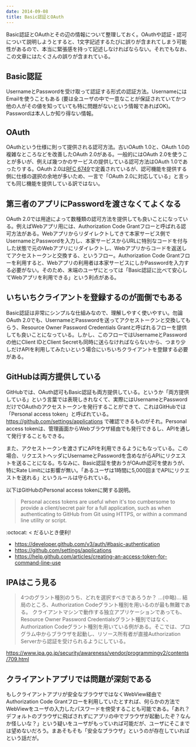 ```yaml
---
date: 2014-09-08
title: Basic認証とOAuth
---
```


Basic認証とOAuthとその辺の情報について整理しておく。OAuthや認証・認可について説明しようとすると、1文字記述するたびに誤りが含まれてしまう可能性があるので、本当に緊張感を持って記述しなければならない。それでもなお、この文章にはたくさんの誤りが含まれている。

## Basic認証
UsernameとPasswordを受け取って認証する形式の認証方法。UsernameにはEmailを使うこともある (要は全ユーザの中で一意なことが保証されていてかつ他の人がその値を知っていても特に問題がないという情報であればOK)。Passwordは本人しか知り得ない情報。

## OAuth
OAuthという仕様に則って提供される認可方法。古いOAuth 1.0と、OAuth 1.0の複雑なところなどを改善したOAuth 2.0がある。一般的にはOAuth 2.0を使うことが多いが、例えば幾つかのサービスの提供している認可方法はOAuth 1.0であったりする。OAuth 2.0は[RFC 6749](http://tools.ietf.org/html/rfc6749)で定義されているが、認可機能を提供する側に仕様の選択の余地が多いため、一言で「OAuth 2.0に対応している」と言っても同じ機能を提供している訳ではない。

## 第三者のアプリにPasswordを渡さなくてよくなる
OAuth 2.0では用途によって数種類の認可方法を提供しても良いことになっている。例えばWebアプリ用には、Authorization Code Grantフローと呼ばれる認可方法がある。Webアプリからリダイレクトしてきて本家サービス側でUsernameとPasswordを入力し、本家サービスからURLに特別なコードを付与した状態で元のWebアプリにリダイレクトし、Webアプリからコードを返送してアクセストークンと交換する、というフロー。Authorization Code Grantフローを利用すると、Webアプリの利用者は本家サービスにしかPasswordを入力する必要がない。そのため、末端のユーザにとっては「Basic認証に比べて安心してWebアプリを利用できる」という利点がある。

## いちいちクライアントを登録するのが面倒でもある
Basic認証は非常にシンプルな仕組みなので、理解しやすく使いやすい。勿論OAuth 2.0でも、UsernameとPasswordを送ってアクセストークンと交換してもらう、Resource Owner Password Credentials Grantと呼ばれるフローを提供しても良いことになっている。しかし、このフローではUsernameとPasswordの他にClient IDとClient Secretも同時に送らなければならないから、つまり少しだけAPIを利用してみたいという場合にいちいちクライアントを登録する必要がある。

## GitHubは両方提供している
GitHubでは、OAuth認可もBasic認証も両方提供している。というか「両方提供している」という言葉では表現しきれなくて、実際にはUsernameとPasswordだけでOAuthのアクセストークンを発行することができて、これはGitHubでは「Personal access token」と呼ばれている。https://github.com/settings/applications で確認できるものがそれ。Personal access tokenは、管理画面からWebブラウザ経由でも発行できるし、APIを通して発行することもできる。

また、アクセストークンを渡さずにAPIを利用できるようにもなっている。この場合、リクエストヘッダにUsernameとPasswordを含めながらAPIにリクエストを送ることになる。ちなみに、Basic認証を使おうがOAuth認可を使おうが、特にRate Limitには影響が無い。「あるユーザは1時間に5,000回までAPIにリクエストを送れる」というルールは守られている。

以下はGitHubのPersonal access tokenに関する説明。

> Personal access tokens are useful when it's too cumbersome to provide a client/secret pair for a full application, such as when authenticating to GitHub from Git using HTTPS, or within a command line utility or script.

:octocat: < だるいとき便利!

* https://developer.github.com/v3/auth/#basic-authentication
* https://github.com/settings/applications
* https://help.github.com/articles/creating-an-access-token-for-command-line-use

## IPAはこう見る
> 4つのグラント種別のうち、どれを選択すべきであろうか？
> ...(中略)...
> 結局のところ、Authorization Codeグラント種別を用いるのが最も無難である。 
クライアントマシンで動作する独立アプリケーションであっても、Resource Owner Password Credentialsグラント種別ではなく、Authorization Codeグラント種別を用いている例がある。そこでは、プログラム中からブラウザを起動し、リソース所有者が直接Authorization Serverから認証を受けられるようにしている。

https://www.ipa.go.jp/security/awareness/vendor/programmingv2/contents/709.html

## クライアントアプリでは問題が深刻である
もしクライアントアプリが安全なブラウザではなくWebView経由でAuthorization Code Grantフローを利用していたとすれば、何らかの方法でWebViewをユーザの入力したパスワードを傍受することも可能である。「あれ？デフォルトのブラウザに飛ばされずにアプリの中でブラウザが起動したぞ？なんか怪しいな？」という疑いをユーザがもっていれば可能だが、ユーザにそこまでは望めないだろう。まあそもそも「安全なブラウザ」というのが存在していればという話だが。
